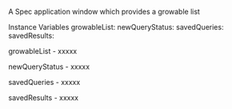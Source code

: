 A Spec application window which provides a growable list <GrowableListWindow>

Instance Variables
	growableList:		<Object>
	newQueryStatus:		<Object>
	savedQueries:		<Object>
	savedResults:		<Object>

growableList
	- xxxxx

newQueryStatus
	- xxxxx

savedQueries
	- xxxxx

savedResults
	- xxxxx
